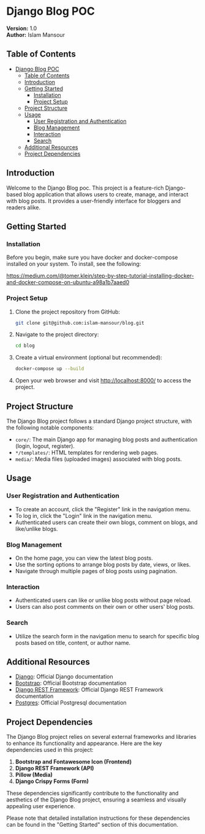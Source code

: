 # Django Blog POC

**Version:** 1.0   
**Author:** Islam Mansour

## Table of Contents

- [Django Blog POC](#django-blog-poc)
  - [Table of Contents](#table-of-contents)
  - [Introduction](#introduction)
  - [Getting Started](#getting-started)
    - [Installation](#installation)
    - [Project Setup](#project-setup)
  - [Project Structure](#project-structure)
  - [Usage](#usage)
    - [User Registration and Authentication](#user-registration-and-authentication)
    - [Blog Management](#blog-management)
    - [Interaction](#interaction)
    - [Search](#search)
  - [Additional Resources](#additional-resources)
  - [Project Dependencies](#project-dependencies)

## Introduction

Welcome to the Django Blog poc. This project is a feature-rich Django-based blog application that allows users to create, manage, and interact with blog posts. It provides a user-friendly interface for bloggers and readers alike.

## Getting Started

### Installation

Before you begin, make sure you have docker and docker-compose installed on your system. To install, see the following:

https://medium.com/@tomer.klein/step-by-step-tutorial-installing-docker-and-docker-compose-on-ubuntu-a98a1b7aaed0

### Project Setup

1. Clone the project repository from GitHub:

   ```bash
   git clone git@github.com:islam-mansour/blog.git
   ```

2. Navigate to the project directory:

   ```bash
   cd blog
   ```

3. Create a virtual environment (optional but recommended):

   ```bash
   docker-compose up --build
   ```

4. Open your web browser and visit [http://localhost:8000/](http://localhost:8000/) to access the project.

## Project Structure

The Django Blog project follows a standard Django project structure, with the following notable components:

- `core/`: The main Django app for managing blog posts and authentication (login, logout, register).
- `*/templates/`: HTML templates for rendering web pages.
- `media/`: Media files (uploaded images) associated with blog posts.

## Usage

### User Registration and Authentication

- To create an account, click the "Register" link in the navigation menu.
- To log in, click the "Login" link in the navigation menu.
- Authenticated users can create their own blogs, comment on blogs, and like/unlike blogs.

### Blog Management

- On the home page, you can view the latest blog posts.
- Use the sorting options to arrange blog posts by date, views, or likes.
- Navigate through multiple pages of blog posts using pagination.

### Interaction

- Authenticated users can like or unlike blog posts without page reload.
- Users can also post comments on their own or other users' blog posts.

### Search

- Utilize the search form in the navigation menu to search for specific blog posts based on title, content, or author name.

## Additional Resources

- [Django](https://docs.djangoproject.com/en/4.2/): Official Django documentation
- [Bootstrap](https://getbootstrap.com/docs/5.2/getting-started/introduction/): Official Bootstrap documentation
- [Django REST Framework](https://www.django-rest-framework.org/): Official Django REST Framework documentation
- [Postgres](https://www.postgresql.org/): Official Postgresql documentation

## Project Dependencies

The Django Blog project relies on several external frameworks and libraries to enhance its functionality and appearance. Here are the key dependencies used in this project:

1. **Bootstrap and Fontawesome Icon (Frontend)**
2. **Django REST Framework (API)**
3. **Pillow (Media)**
4. **Django Crispy Forms (Form)**

These dependencies significantly contribute to the functionality and aesthetics of the Django Blog project, ensuring a seamless and visually appealing user experience.

Please note that detailed installation instructions for these dependencies can be found in the "Getting Started" section of this documentation.

